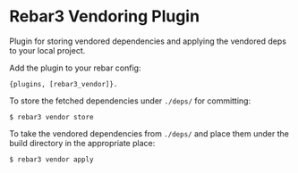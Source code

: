 Rebar3 Vendoring Plugin
=====

Plugin for storing vendored dependencies and applying the vendored deps to your local project.

Add the plugin to your rebar config:

    {plugins, [rebar3_vendor]}.


To store the fetched dependencies under `./deps/` for committing:

    $ rebar3 vendor store

To take the vendored dependencies from `./deps/` and place them under the build directory in the appropriate place:

    $ rebar3 vendor apply
